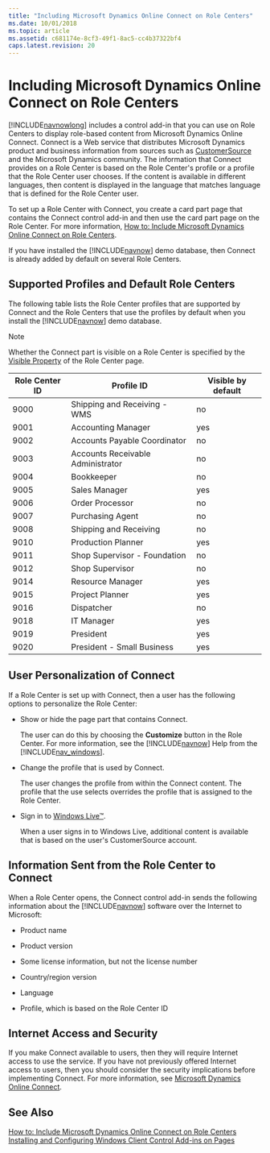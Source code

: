 ```yaml
---
title: "Including Microsoft Dynamics Online Connect on Role Centers"
ms.date: 10/01/2018
ms.topic: article
ms.assetid: c681174e-8cf3-49f1-8ac5-cc4b37322bf4
caps.latest.revision: 20
---
```

# Including Microsoft Dynamics Online Connect on Role Centers
[!INCLUDE[navnowlong](includes/navnowlong_md.md)] includes a control add-in that you can use on Role Centers to display role-based content from Microsoft Dynamics Online Connect. Connect is a Web service that distributes Microsoft Dynamics product and business information from sources such as [CustomerSource](https://go.microsoft.com/fwlink/?LinkID=153696) and the Microsoft Dynamics community. The information that Connect provides on a Role Center is based on the Role Center's profile or a profile that the Role Center user chooses. If the content is available in different languages, then content is displayed in the language that matches language that is defined for the Role Center user.  
  
 To set up a Role Center with Connect, you create a card part page that contains the Connect control add-in and then use the card part page on the Role Center. For more information, [How to: Include Microsoft Dynamics Online Connect on Role Centers](How-to--Include-Microsoft-Dynamics-Online-Connect-on-Role-Centers.md).  
  
 If you have installed the [!INCLUDE[navnow](includes/navnow_md.md)] demo database, then Connect is already added by default on several Role Centers.  
  
## Supported Profiles and Default Role Centers  
 The following table lists the Role Center profiles that are supported by Connect and the Role Centers that use the profiles by default when you install the [!INCLUDE[navnow](includes/navnow_md.md)] demo database.  
  
> [!NOTE]  
>  Whether the Connect part is visible on a Role Center is specified by the [Visible Property](Visible-Property.md) of the Role Center page.  
  
|Role Center ID|Profile ID|Visible by default|  
|--------------------|----------------|------------------------|  
|9000|Shipping and Receiving - WMS|no|  
|9001|Accounting Manager|yes|  
|9002|Accounts Payable Coordinator|no|  
|9003|Accounts Receivable Administrator|no|  
|9004|Bookkeeper|no|  
|9005|Sales Manager|yes|  
|9006|Order Processor|no|  
|9007|Purchasing Agent|no|  
|9008|Shipping and Receiving|no|  
|9010|Production Planner|yes|  
|9011|Shop Supervisor - Foundation|no|  
|9012|Shop Supervisor|no|  
|9014|Resource Manager|yes|  
|9015|Project Planner|yes|  
|9016|Dispatcher|no|  
|9018|IT Manager|yes|  
|9019|President|yes|  
|9020|President - Small Business|yes|  
  
## User Personalization of Connect  
 If a Role Center is set up with Connect, then a user has the following options to personalize the Role Center:  
  
-   Show or hide the page part that contains Connect.  
  
     The user can do this by choosing the **Customize** button in the Role Center. For more information, see the [!INCLUDE[navnow](includes/navnow_md.md)] Help from the [!INCLUDE[nav_windows](includes/nav_windows_md.md)].  
  
-   Change the profile that is used by Connect.  
  
     The user changes the profile from within the Connect content. The profile that the use selects overrides the profile that is assigned to the Role Center.  
  
-   Sign in to [Windows Live™](https://go.microsoft.com/fwlink/?LinkID=159772).  
  
     When a user signs in to Windows Live, additional content is available that is based on the user's CustomerSource account.  
  
## Information Sent from the Role Center to Connect  
 When a Role Center opens, the Connect control add-in sends the following information about the [!INCLUDE[navnow](includes/navnow_md.md)] software over the Internet to Microsoft:  
  
-   Product name  
  
-   Product version  
  
-   Some license information, but not the license number  
  
-   Country/region version  
  
-   Language  
  
-   Profile, which is based on the Role Center ID  
  
## Internet Access and Security  
 If you make Connect available to users, then they will require Internet access to use the service. If you have not previously offered Internet access to users, then you should consider the security implications before implementing Connect. For more information, see [Microsoft Dynamics Online Connect](Microsoft-Dynamics-Online-Connect.md).  
  
## See Also  
 [How to: Include Microsoft Dynamics Online Connect on Role Centers](How-to--Include-Microsoft-Dynamics-Online-Connect-on-Role-Centers.md)   
 [Installing and Configuring Windows Client Control Add-ins on Pages](Installing-and-Configuring-Windows-Client-Control-Add-ins-on-Pages.md)
